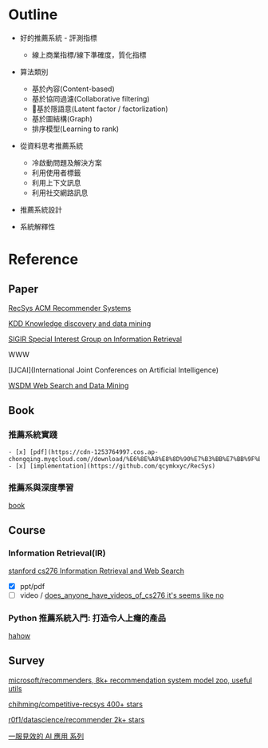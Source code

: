 # Outline

* 好的推薦系統 - 評測指標
  + 線上商業指標/線下準確度，質化指標

* 算法類別
  + 基於內容(Content-based) 
  + 基於協同過濾(Collaborative filtering)
  + 基於隱語意(Latent factor / factorlization)
  + 基於圖結構(Graph)
  + 排序模型(Learning to rank)

* 從資料思考推薦系統
  + 冷啟動問題及解決方案
  + 利用使用者標籤
  + 利用上下文訊息
  + 利用社交網路訊息

* 推薦系統設計

* 系統解釋性

# Reference

## Paper

[RecSys ACM Recommender Systems](https://recsys.acm.org/)

[KDD Knowledge discovery and data mining](https://www.kdd.org/kdd2019/)

[SIGIR Special Interest Group on Information Retrieval](https://dl.acm.org/sig/sigir)

WWW

[IJCAI](International Joint Conferences on Artificial Intelligence)

[WSDM Web Search and Data Mining](https://www.wsdm-conference.org/2021/)

## Book

### 推薦系統實踐

    - [x] [pdf](https://cdn-1253764997.cos.ap-chongqing.myqcloud.com//download/%E6%8E%A8%E8%8D%90%E7%B3%BB%E7%BB%9F%E5%AE%9E%E8%B7%B5.pdf)
    - [x] [implementation](https://github.com/qcymkxyc/RecSys) 

### 推薦系與深度學習

[book](https://www.books.com.tw/products/CN11608396)

## Course

### Information Retrieval(IR)

[stanford cs276 Information Retrieval and Web Search](http://web.stanford.edu/class/cs276/)

   * [x] ppt/pdf
   * [ ] video / [does_anyone_have_videos_of_cs276 it's seems like no](https://www.reddit.com/r/stanford/comments/gefdki/does_anyone_have_videos_of_cs276/)

### Python 推薦系統入門: 打造令人上癮的產品

[hahow](https://hahow.in/courses/59c688e3757b61001eea421f)

## Survey

[microsoft/recommenders, 8k+ recommendation system model zoo, useful utils](https://github.com/microsoft/recommenders)

[chihming/competitive-recsys 400+ stars](https://github.com/chihming/competitive-recsys)

[r0f1/datascience/recommender 2k+ stars](https://github.com/r0f1/datascience)

[一服見效的 AI 應用 系列](https://ithelp.ithome.com.tw/users/20001976/ironman/2646)
